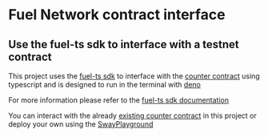 # Fuel Network contract interface

## Use the fuel-ts sdk to interface with a testnet contract

This project uses the [fuel-ts sdk](https://docs.fuel.network/docs/fuels-ts/) to interface with the [counter contract](https://github.com/FuelLabs/docs-hub/blob/86506d59ea692fb72ceda0b5e1284b2e85cf9a84/docs/guides/examples/counter-dapp/counter-contract/src/main.sw#L22) using typescript and is designed to run in the terminal with [deno](https://docs.deno.com/runtime/)

For more information please refer to the [fuel-ts sdk documentation](https://fuellabs.github.io/fuels-ts/guide/contracts/methods.html)

You can interact with the already [existing counter contract](https://app-testnet.fuel.network/contract/0x2edbc4b7de15e8936f1b34fd7894325fb61ea3478a5192318c3a86188a56b1bd/transactions) in this project or deploy your own using the [SwayPlayground](https://www.sway-playground.org/)